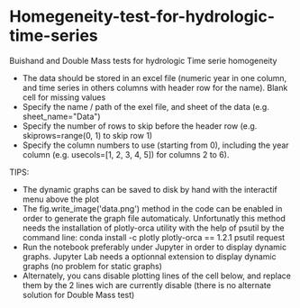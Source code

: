 # Homegeneity-test-for-hydrologic-time-series
Buishand and Double Mass tests for hydrologic Time serie homogeneity

- The data should be stored in an excel file (numeric year in one column, and time series in others columns with header row for the name). Blank cell for missing values
- Specify the name / path of the exel file, and sheet of the data (e.g. sheet_name="Data")
- Specify the number of rows to skip before the header row (e.g. skiprows=range(0, 1) to skip row 1)
- Specify the column numbers to use (starting from 0), including the year column (e.g. usecols=[1, 2, 3, 4, 5]) for columns 2 to 6).

TIPS: 
- The dynamic graphs can be saved to disk by hand with the interactif menu above the plot
- The fig.write_image('data.png') method in the code can be enabled in order to generate the graph file automaticaly. Unfortunatly this method needs the installation of plotly-orca utility with the help of psutil by the command line: conda install -c plotly plotly-orca == 1.2.1 psutil request
- Run the notebook preferably under Jupyter in order to display dynamic graphs. Jupyter Lab needs a optionnal extension to display dynamic graphs (no problem for static graphs)
- Alternately, you cans disable plotting lines of the cell below, and replace them by the 2 lines wich are currently disable (there is no alternate solution for Double Mass test)
